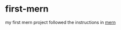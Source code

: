 # first-mern
my first mern project followed the instructions in [mern](https://www.mongodb.com/languages/mern-stack-tutorial)
